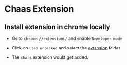 # Chaas Extension

## Install extension in chrome locally

- Go to `chrome://extensions/` and enable `Developer mode`

- Click on `Load unpacked` and select the [extension](./extension) folder

- The `chaas` extension would get added.
